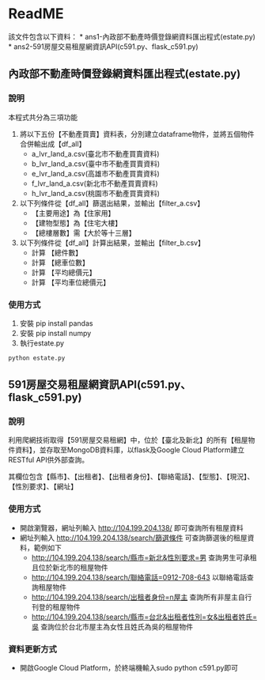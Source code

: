 # ReadME

該文件包含以下資料：
    * ans1-內政部不動產時價登錄網資料匯出程式(estate.py)
    * ans2-591房屋交易租屋網資訊API(c591.py、flask_c591.py)

## 內政部不動產時價登錄網資料匯出程式(estate.py)
### 說明
本程式共分為三項功能
1. 將以下五份【不動產買賣】資料表，分別建立dataframe物件，並將五個物件合併輸出成【df_all】
    * a_lvr_land_a.csv(臺北市不動產買賣資料)
    * b_lvr_land_a.csv(臺中市不動產買賣資料)
    * e_lvr_land_a.csv(高雄市不動產買賣資料)
    * f_lvr_land_a.csv(新北市不動產買賣資料)
    * h_lvr_land_a.csv(桃園市不動產買賣資料)
2. 以下列條件從【df_all】篩選出結果，並輸出【filter_a.csv】
    * 【主要用途】為【住家用】
    * 【建物型態】為【住宅大樓】
    * 【總樓層數】需【大於等十三層】
3. 以下列條件從【df_all】計算出結果，並輸出【filter_b.csv】
    * 計算 【總件數】
    * 計算 【總車位數】
    * 計算 【平均總價元】
    * 計算 【平均車位總價元】

### 使用方式
1. 安裝 pip install pandas
2. 安裝 pip install numpy
3. 執行estate.py
```bash
python estate.py
```


## 591房屋交易租屋網資訊API(c591.py、flask_c591.py)
### 說明
利用爬網技術取得【591房屋交易租網】中，位於【臺北及新北】的所有【租屋物件資料】，並存取至MongoDB資料庫，以flask及Google Cloud Platform建立RESTful API供外部查詢。

其欄位包含【縣市】、【出租者】、【出租者身份】、【聯絡電話】、【型態】、【現況】、【性別要求】、【網址】

### 使用方式
* 開啟瀏覽器，網址列輸入 http://104.199.204.138/ 即可查詢所有租屋資料
* 網址列輸入 http://104.199.204.138/search/篩選條件 可查詢篩選後的租屋資料，範例如下
    * http://104.199.204.138/search/縣市=新北&性別要求=男 查詢男生可承租且位於新北市的租屋物件
    * http://104.199.204.138/search/聯絡電話=0912-708-643 以聯絡電話查詢租屋物件
    * http://104.199.204.138/search/出租者身份=n屋主 查詢所有非屋主自行刊登的租屋物件
    * http://104.199.204.138/search/縣市=台北&出租者性別=女&出租者姓氏=吳 查詢位於台北市屋主為女性且姓氏為吳的租屋物件
     
### 資料更新方式
* 開啟Google Cloud Platform，於終端機輸入sudo python c591.py即可
